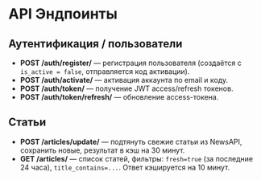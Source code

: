 # API Эндпоинты

## Аутентификация / пользователи

* **POST /auth/register/** — регистрация пользователя (создаётся с `is_active = false`, отправляется код активации).
* **POST /auth/activate/** — активация аккаунта по email и коду.
* **POST /auth/token/** — получение JWT access/refresh токенов.
* **POST /auth/token/refresh/** — обновление access-токена.

## Статьи

* **POST /articles/update/** — подтянуть свежие статьи из NewsAPI, сохранить новые, результат в кэш на 30 минут.
* **GET /articles/** — список статей, фильтры: `fresh=true` (за последние 24 часа), `title_contains=...`. Ответ кэшируется на 10 минут.
